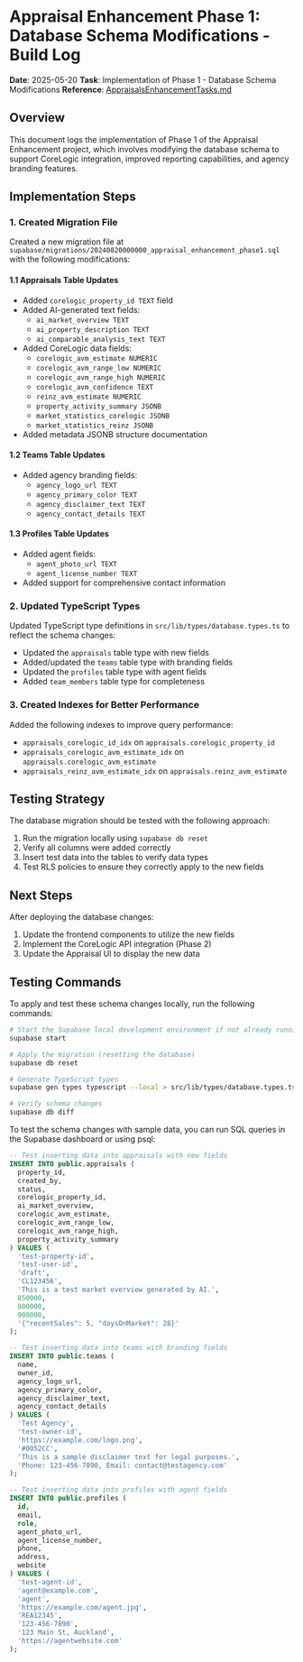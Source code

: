 # Appraisal Enhancement Phase 1: Database Schema Modifications - Build Log

**Date**: 2025-05-20
**Task**: Implementation of Phase 1 - Database Schema Modifications
**Reference**: [AppraisalsEnhancementTasks.md](../Appraisals/AppraisalsEnhancementTasks.md)

## Overview

This document logs the implementation of Phase 1 of the Appraisal Enhancement project, which involves modifying the database schema to support CoreLogic integration, improved reporting capabilities, and agency branding features.

## Implementation Steps

### 1. Created Migration File

Created a new migration file at `supabase/migrations/20240820000000_appraisal_enhancement_phase1.sql` with the following modifications:

#### 1.1 Appraisals Table Updates
- Added `corelogic_property_id TEXT` field
- Added AI-generated text fields:
  - `ai_market_overview TEXT`
  - `ai_property_description TEXT`
  - `ai_comparable_analysis_text TEXT`
- Added CoreLogic data fields:
  - `corelogic_avm_estimate NUMERIC`
  - `corelogic_avm_range_low NUMERIC`
  - `corelogic_avm_range_high NUMERIC`
  - `corelogic_avm_confidence TEXT`
  - `reinz_avm_estimate NUMERIC`
  - `property_activity_summary JSONB`
  - `market_statistics_corelogic JSONB`
  - `market_statistics_reinz JSONB`
- Added metadata JSONB structure documentation

#### 1.2 Teams Table Updates
- Added agency branding fields:
  - `agency_logo_url TEXT`
  - `agency_primary_color TEXT`
  - `agency_disclaimer_text TEXT`
  - `agency_contact_details TEXT`

#### 1.3 Profiles Table Updates
- Added agent fields:
  - `agent_photo_url TEXT`
  - `agent_license_number TEXT`
- Added support for comprehensive contact information

### 2. Updated TypeScript Types

Updated TypeScript type definitions in `src/lib/types/database.types.ts` to reflect the schema changes:
- Updated the `appraisals` table type with new fields
- Added/updated the `teams` table type with branding fields
- Updated the `profiles` table type with agent fields
- Added `team_members` table type for completeness

### 3. Created Indexes for Better Performance

Added the following indexes to improve query performance:
- `appraisals_corelogic_id_idx` on `appraisals.corelogic_property_id`
- `appraisals_corelogic_avm_estimate_idx` on `appraisals.corelogic_avm_estimate`
- `appraisals_reinz_avm_estimate_idx` on `appraisals.reinz_avm_estimate`

## Testing Strategy

The database migration should be tested with the following approach:
1. Run the migration locally using `supabase db reset`
2. Verify all columns were added correctly
3. Insert test data into the tables to verify data types
4. Test RLS policies to ensure they correctly apply to the new fields

## Next Steps

After deploying the database changes:
1. Update the frontend components to utilize the new fields
2. Implement the CoreLogic API integration (Phase 2)
3. Update the Appraisal UI to display the new data 
## Testing Commands

To apply and test these schema changes locally, run the following commands:

```bash
# Start the Supabase local development environment if not already running
supabase start

# Apply the migration (resetting the database)
supabase db reset

# Generate TypeScript types
supabase gen types typescript --local > src/lib/types/database.types.ts

# Verify schema changes
supabase db diff
```

To test the schema changes with sample data, you can run SQL queries in the Supabase dashboard or using psql:

```sql
-- Test inserting data into appraisals with new fields
INSERT INTO public.appraisals (
  property_id, 
  created_by, 
  status, 
  corelogic_property_id,
  ai_market_overview,
  corelogic_avm_estimate,
  corelogic_avm_range_low,
  corelogic_avm_range_high,
  property_activity_summary
) VALUES (
  'test-property-id', 
  'test-user-id', 
  'draft', 
  'CL123456',
  'This is a test market overview generated by AI.',
  850000,
  800000,
  900000,
  '{"recentSales": 5, "daysOnMarket": 28}'
);

-- Test inserting data into teams with branding fields
INSERT INTO public.teams (
  name,
  owner_id,
  agency_logo_url,
  agency_primary_color,
  agency_disclaimer_text,
  agency_contact_details
) VALUES (
  'Test Agency',
  'test-owner-id',
  'https://example.com/logo.png',
  '#0052CC',
  'This is a sample disclaimer text for legal purposes.',
  'Phone: 123-456-7890, Email: contact@testagency.com'
);

-- Test inserting data into profiles with agent fields
INSERT INTO public.profiles (
  id,
  email,
  role,
  agent_photo_url,
  agent_license_number,
  phone,
  address,
  website
) VALUES (
  'test-agent-id',
  'agent@example.com',
  'agent',
  'https://example.com/agent.jpg',
  'REA12345',
  '123-456-7890',
  '123 Main St, Auckland',
  'https://agentwebsite.com'
);
``` 
